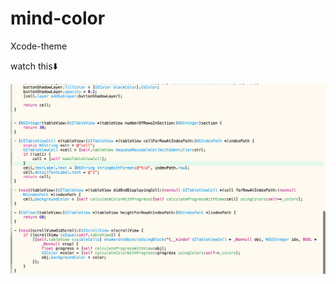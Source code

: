 # mind-color

Xcode-theme

watch this⬇️
    
![mind-color.jpg](https://github.com/tusna2724/mind-color/blob/master/mind-color.png)
